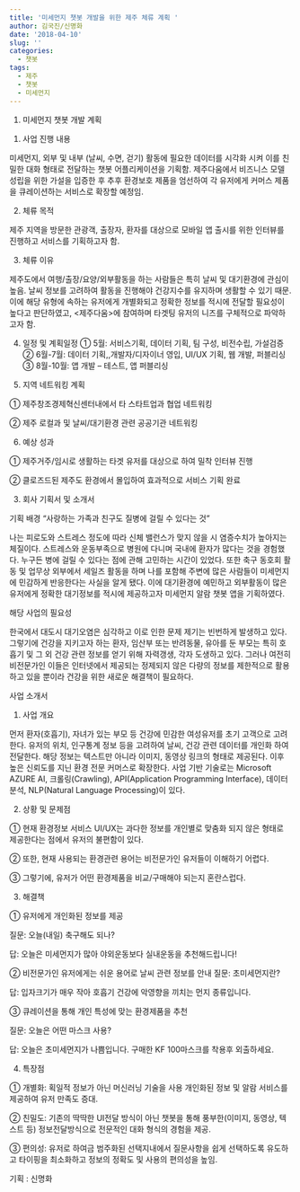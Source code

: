 ```yaml
---
title: '미세먼지 챗봇 개발을 위한 제주 체류 계획 '
author: 김국진/신명화
date: '2018-04-10'
slug: ''
categories:
  - 챗봇
tags:
  - 제주
  - 챗봇
  - 미세먼지
---
```

1. 미세먼지 챗봇 개발 계획 

1)	사업 진행 내용

미세먼지, 외부 및 내부 (날씨, 수면, 걷기) 활동에 필요한 데이터를 시각화 시켜 이를 친밀한 대화 형태로 전달하는 챗봇 어플리케이션을 기획함. 제주다움에서 비즈니스 모델 성립을 위한 가설을 입증한 후 추후 환경보호 제품을 엄선하여 각 유저에게 커머스 제품을 큐레이션하는 서비스로 확장할 예정임.

2)	체류 목적

제주 지역을 방문한 관광객, 출장자, 환자를 대상으로 모바일 앱 출시를 위한 인터뷰를 진행하고 서비스를 기획하고자 함.

3)	체류 이유

제주도에서 여행/출장/요양/외부활동을 하는 사람들은 특히 날씨 및 대기환경에 관심이 높음. 날씨 정보를 고려하여 활동을 진행해야 건강지수를 유지하며 생활할 수 있기 때문. 이에 해당 유형에 속하는 유저에게 개별화되고 정확한 정보를 적시에 전달할 필요성이 높다고 판단하였고, <제주다움>에 참여하며 타겟팅 유저의 니즈를 구체적으로 파악하고자 함. 

4)	일정 및 계획일정 
①	5월: 서비스기획, 데이터 기획, 팀 구성, 비전수립, 가설검증
②	6월-7월: 데이터 기획,,개발자/디자이너 영입, UI/UX 기획, 웹 개발, 퍼블리싱
③		8월-10월: 앱 개발 – 테스트, 앱 퍼블리싱 
 
5)	지역 네트워킹 계획

①	제주창조경제혁신센터내에서 타 스타트업과 협업 네트워킹

②	제주 로컬과 및 날씨/대기환경 관련 공공기관 네트워킹

6)	예상 성과 

①	제주거주/임시로 생활하는 타겟 유저를 대상으로 하여 밀착 인터뷰 진행

②	클로즈드된 제주도 환경에서 몰입하여 효과적으로 서비스 기획 완료

3. 회사 기획서 및 소개서

기획 배경 “사랑하는 가족과 친구도 질병에 걸릴 수 있다는 것” 

나는 피로도와 스트레스 정도에 따라 신체 밸런스가 맞지 않을 시 염증수치가 높아지는 체질이다. 스트레스와 운동부족으로 병원에 다니며 국내에 환자가 많다는 것을 경험했다. 누구든 병에 걸릴 수 있다는 점에 관해 고민하는 시간이 있었다. 또한 축구 동호회 활동 및 업무상 외부에서 세일즈 활동을 하며 나를 포함해 주변에 많은 사람들이 미세먼지에 민감하게 반응한다는 사실을 알게 됐다. 이에 대기환경에 예민하고 외부활동이 많은 유저에게 정확한 대기정보를 적시에 제공하고자 미세먼지 알람 챗봇 앱을 기획하였다.

해당 사업의 필요성 

한국에서 대도시 대기오염은 심각하고 이로 인한 문제 제기는 빈번하게 발생하고 있다. 그렇기에 건강을 지키고자 하는 환자, 임산부 또는 반려동물, 유아를 둔 부모는 특히 호흡기 및 그 외 건강 관련 정보를 얻기 위해 자력갱생, 각자 도생하고 있다. 그러나 여전히 비전문가인 이들은 인터넷에서 제공되는 정제되지 않은 다량의 정보를 제한적으로 활용하고 있을 뿐이라 건강을 위한 새로운 해결책이 필요하다. 

사업 소개서

1)	사업 개요

먼저 환자(호흡기), 자녀가 있는 부모 등 건강에 민감한 여성유저를 초기 고객으로 고려한다. 유저의 위치, 인구통계 정보 등을 고려하여 날씨, 건강 관련 데이터를 개인화 하여 전달한다. 해당 정보는 텍스트만 아니라 이미지, 동영상 링크의 형태로 제공된다. 이후 높은 신뢰도를 지닌 환경 전문 커머스로 확장한다. 사업 기반 기술로는 Microsoft AZURE AI, 크롤링(Crawling), API(Application Programming Interface), 데이터분석, NLP(Natural Language Processing)이 있다.


2)	상황 및 문제점

  ①	현재 환경정보 서비스 UI/UX는 과다한 정보를 개인별로 맞춤화 되지 않은
형태로 제공한다는 점에서 유저의 불편함이 있다. 

  ②	또한, 현재 사용되는 환경관련 용어는 비전문가인 유저들이 이해하기 어렵다.

  ③	그렇기에, 유저가 어떤 환경제품을 비교/구매해야 되는지 혼란스럽다.

3)	해결책

①	유저에게 개인화된 정보를 제공

질문:	오늘(내일) 축구해도 되나?	

답:	오늘은 미세먼지가 많아 야외운동보다 실내운동을 추천해드립니다!

②	비전문가인 유저에게는 쉬운 용어로 날씨 관련 정보를 안내
질문:	초미세먼지란?	

답:	입자크기가 매우 작아 호흡기 건강에 악영향을 끼치는 먼지 종류입니다.

③	큐레이션을 통해 개인 특성에 맞는 환경제품을 추천

질문:	오늘은 어떤 마스크 사용?	

답:	오늘은 초미세먼지가 나쁨입니다. 구매한 KF 100마스크를 착용후 외출하세요.

4)	특장점 

①	개별화: 획일적 정보가 아닌 머신러닝 기술을 사용 개인화된 정보 및 알람 서비스를 제공하여 유저 만족도 증대.

②	친밀도: 기존의 딱딱한 UI전달 방식이 아닌 챗봇을 통해 풍부한(이미지, 동영상, 텍스트 등) 정보전달방식으로 전문적인 대화 형식의 경험을 제공.

③	편의성: 유저로 하여금 범주화된 선택지내에서 질문사항을 쉽게 선택하도록 유도하고 타이핑을 최소화하고 정보의 정확도 및 사용의 편의성을 높임.

기획 : 신명화
 